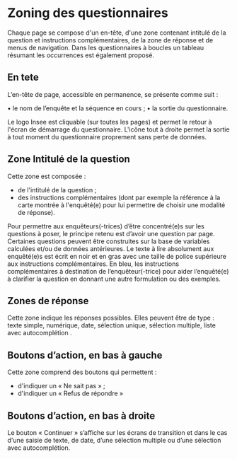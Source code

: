 # Zoning des questionnaires
Chaque page se compose d'un en-tête, d'une zone contenant intitulé de la question et instructions complémentaires, de la zone de réponse et de menus de navigation.
Dans les questionnaires à boucles un tableau résumant les occurrences est également proposé.

## En tete 

L’en-tête de page, accessible en permanence, se présente comme suit :

• le nom de l’enquête et la séquence en cours ;
• la sortie du questionnaire.

Le logo Insee est cliquable (sur toutes les pages) et permet le retour à l'écran de démarrage du questionnaire. 
L'icône tout à droite permet la sortie à tout moment du questionnaire proprement sans perte de données.

## Zone Intitulé de la question
Cette zone est composée :

- de l'intitulé de la question ;
- des instructions complémentaires (dont par exemple la référence à la carte montrée à l'enquêté(e) pour lui permettre de choisir une modalité de réponse).

Pour permettre aux enquêteurs(-trices) d’être concentré(e)s sur les questions à poser, le principe retenu est d’avoir une question par page. 
Certaines questions peuvent être construites sur la base de variables calculées et/ou de données antérieures.
Le texte à lire absolument aux enquêté(e)s est écrit en noir et en gras avec une taille de police supérieure aux instructions complémentaires.
En bleu, les instructions complémentaires à destination de l’enquêteur(-trice) pour aider l’enquêté(e) à clarifier la question en donnant une autre formulation ou des exemples.

## Zones de réponse
Cette zone indique les réponses possibles. Elles peuvent être de type : texte simple, numérique, date, sélection unique, sélection multiple, liste avec autocomplétion .

## Boutons d’action, en bas à gauche 
Cette zone comprend des boutons qui permettent :

- d'indiquer un « Ne sait pas » ;
- d'indiquer un « Refus de répondre »

## Boutons d’action, en bas à droite 
Le bouton « Continuer » s’affiche sur les écrans de transition et dans le cas d'une saisie de texte, de date, d’une sélection multiple ou d’une sélection avec autocomplétion.